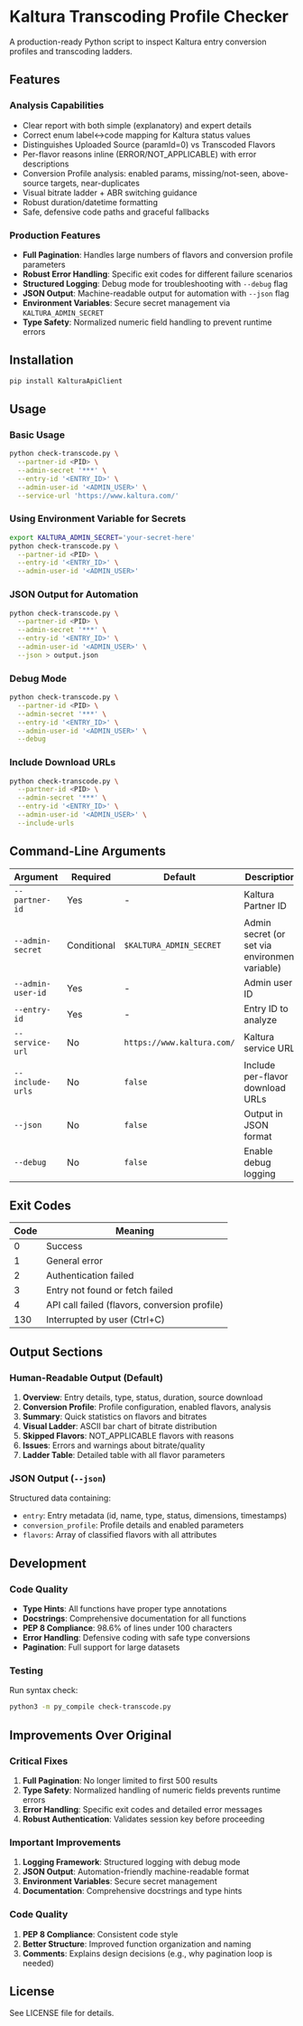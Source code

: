 # Kaltura Transcoding Profile Checker

A production-ready Python script to inspect Kaltura entry conversion profiles and transcoding ladders.

## Features

### Analysis Capabilities
- Clear report with both simple (explanatory) and expert details
- Correct enum label↔code mapping for Kaltura status values
- Distinguishes Uploaded Source (paramId=0) vs Transcoded Flavors
- Per-flavor reasons inline (ERROR/NOT_APPLICABLE) with error descriptions
- Conversion Profile analysis: enabled params, missing/not-seen, above-source targets, near-duplicates
- Visual bitrate ladder + ABR switching guidance
- Robust duration/datetime formatting
- Safe, defensive code paths and graceful fallbacks

### Production Features
- **Full Pagination**: Handles large numbers of flavors and conversion profile parameters
- **Robust Error Handling**: Specific exit codes for different failure scenarios
- **Structured Logging**: Debug mode for troubleshooting with `--debug` flag
- **JSON Output**: Machine-readable output for automation with `--json` flag
- **Environment Variables**: Secure secret management via `KALTURA_ADMIN_SECRET`
- **Type Safety**: Normalized numeric field handling to prevent runtime errors

## Installation

```bash
pip install KalturaApiClient
```

## Usage

### Basic Usage

```bash
python check-transcode.py \
  --partner-id <PID> \
  --admin-secret '***' \
  --entry-id '<ENTRY_ID>' \
  --admin-user-id '<ADMIN_USER>' \
  --service-url 'https://www.kaltura.com/'
```

### Using Environment Variable for Secrets

```bash
export KALTURA_ADMIN_SECRET='your-secret-here'
python check-transcode.py \
  --partner-id <PID> \
  --entry-id '<ENTRY_ID>' \
  --admin-user-id '<ADMIN_USER>'
```

### JSON Output for Automation

```bash
python check-transcode.py \
  --partner-id <PID> \
  --admin-secret '***' \
  --entry-id '<ENTRY_ID>' \
  --admin-user-id '<ADMIN_USER>' \
  --json > output.json
```

### Debug Mode

```bash
python check-transcode.py \
  --partner-id <PID> \
  --admin-secret '***' \
  --entry-id '<ENTRY_ID>' \
  --admin-user-id '<ADMIN_USER>' \
  --debug
```

### Include Download URLs

```bash
python check-transcode.py \
  --partner-id <PID> \
  --admin-secret '***' \
  --entry-id '<ENTRY_ID>' \
  --admin-user-id '<ADMIN_USER>' \
  --include-urls
```

## Command-Line Arguments

| Argument | Required | Default | Description |
|----------|----------|---------|-------------|
| `--partner-id` | Yes | - | Kaltura Partner ID |
| `--admin-secret` | Conditional | `$KALTURA_ADMIN_SECRET` | Admin secret (or set via environment variable) |
| `--admin-user-id` | Yes | - | Admin user ID |
| `--entry-id` | Yes | - | Entry ID to analyze |
| `--service-url` | No | `https://www.kaltura.com/` | Kaltura service URL |
| `--include-urls` | No | `false` | Include per-flavor download URLs |
| `--json` | No | `false` | Output in JSON format |
| `--debug` | No | `false` | Enable debug logging |

## Exit Codes

| Code | Meaning |
|------|---------|
| 0 | Success |
| 1 | General error |
| 2 | Authentication failed |
| 3 | Entry not found or fetch failed |
| 4 | API call failed (flavors, conversion profile) |
| 130 | Interrupted by user (Ctrl+C) |

## Output Sections

### Human-Readable Output (Default)

1. **Overview**: Entry details, type, status, duration, source download
2. **Conversion Profile**: Profile configuration, enabled flavors, analysis
3. **Summary**: Quick statistics on flavors and bitrates
4. **Visual Ladder**: ASCII bar chart of bitrate distribution
5. **Skipped Flavors**: NOT_APPLICABLE flavors with reasons
6. **Issues**: Errors and warnings about bitrate/quality
7. **Ladder Table**: Detailed table with all flavor parameters

### JSON Output (`--json`)

Structured data containing:
- `entry`: Entry metadata (id, name, type, status, dimensions, timestamps)
- `conversion_profile`: Profile details and enabled parameters
- `flavors`: Array of classified flavors with all attributes

## Development

### Code Quality

- **Type Hints**: All functions have proper type annotations
- **Docstrings**: Comprehensive documentation for all functions
- **PEP 8 Compliance**: 98.6% of lines under 100 characters
- **Error Handling**: Defensive coding with safe type conversions
- **Pagination**: Full support for large datasets

### Testing

Run syntax check:
```bash
python3 -m py_compile check-transcode.py
```

## Improvements Over Original

### Critical Fixes
1. **Full Pagination**: No longer limited to first 500 results
2. **Type Safety**: Normalized handling of numeric fields prevents runtime errors
3. **Error Handling**: Specific exit codes and detailed error messages
4. **Robust Authentication**: Validates session key before proceeding

### Important Improvements
1. **Logging Framework**: Structured logging with debug mode
2. **JSON Output**: Automation-friendly machine-readable format
3. **Environment Variables**: Secure secret management
4. **Documentation**: Comprehensive docstrings and type hints

### Code Quality
1. **PEP 8 Compliance**: Consistent code style
2. **Better Structure**: Improved function organization and naming
3. **Comments**: Explains design decisions (e.g., why pagination loop is needed)

## License

See LICENSE file for details.
